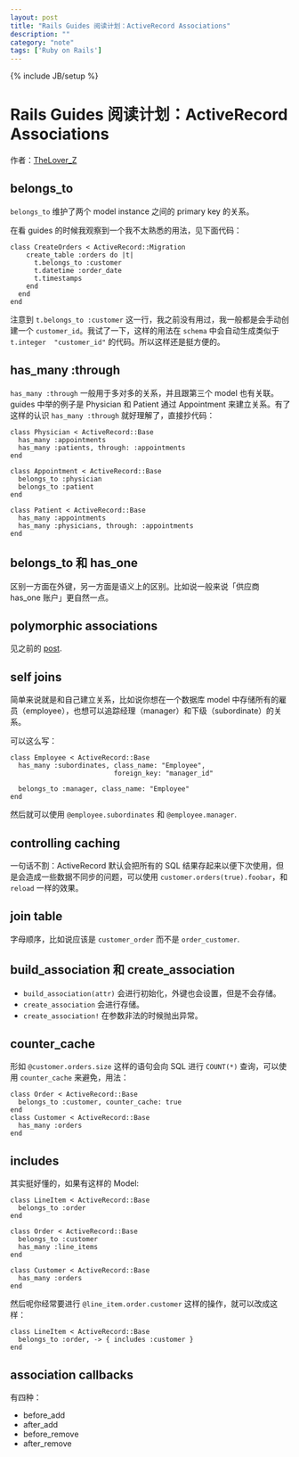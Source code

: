 ```yaml
---
layout: post
title: "Rails Guides 阅读计划：ActiveRecord Associations"
description: ""
category: "note"
tags: ['Ruby on Rails']
---
```

{% include JB/setup %}

# Rails Guides 阅读计划：ActiveRecord Associations

作者：[TheLover_Z](http://theloverz.me)

## belongs_to

`belongs_to` 维护了两个 model instance 之间的 primary key 的关系。

在看 guides 的时候我观察到一个我不太熟悉的用法，见下面代码：

    class CreateOrders < ActiveRecord::Migration
        create_table :orders do |t|
          t.belongs_to :customer
          t.datetime :order_date
          t.timestamps
        end
      end
    end

注意到 `t.belongs_to :customer` 这一行，我之前没有用过，我一般都是会手动创建一个 `customer_id`。我试了一下，这样的用法在 `schema` 中会自动生成类似于 `t.integer  "customer_id"` 的代码。所以这样还是挺方便的。

## has_many :through

`has_many :through` 一般用于多对多的关系，并且跟第三个 model 也有关联。guides 中举的例子是 Physician 和 Patient 通过 Appointment 来建立关系。有了这样的认识 `has_many :through` 就好理解了，直接抄代码：

    class Physician < ActiveRecord::Base
      has_many :appointments
      has_many :patients, through: :appointments
    end
     
    class Appointment < ActiveRecord::Base
      belongs_to :physician
      belongs_to :patient
    end
     
    class Patient < ActiveRecord::Base
      has_many :appointments
      has_many :physicians, through: :appointments
    end

## belongs_to 和 has_one

区别一方面在外键，另一方面是语义上的区别。比如说一般来说「供应商 has_one 账户」更自然一点。

## polymorphic associations

见之前的 [post](/note/2014/04/29/rails-guides-activerecord-basics/).

## self joins

简单来说就是和自己建立关系，比如说你想在一个数据库 model 中存储所有的雇员（employee），也想可以追踪经理（manager）和下级（subordinate）的关系。

可以这么写：

    class Employee < ActiveRecord::Base
      has_many :subordinates, class_name: "Employee",
                              foreign_key: "manager_id"
     
      belongs_to :manager, class_name: "Employee"
    end

然后就可以使用 `@employee.subordinates` 和 `@employee.manager`.

## controlling caching

一句话不割：ActiveRecord 默认会把所有的 SQL 结果存起来以便下次使用，但是会造成一些数据不同步的问题，可以使用 `customer.orders(true).foobar`，和 `reload` 一样的效果。

## join table

字母顺序，比如说应该是 `customer_order` 而不是 `order_customer`.

## build_association 和 create_association

- `build_association(attr)` 会进行初始化，外键也会设置，但是不会存储。
- `create_association` 会进行存储。
- `create_association!` 在参数非法的时候抛出异常。

## counter_cache

形如 `@customer.orders.size` 这样的语句会向 SQL 进行 `COUNT(*)` 查询，可以使用 `counter_cache` 来避免，用法：

    class Order < ActiveRecord::Base
      belongs_to :customer, counter_cache: true
    end
    class Customer < ActiveRecord::Base
      has_many :orders
    end

## includes

其实挺好懂的，如果有这样的 Model: 

    class LineItem < ActiveRecord::Base
      belongs_to :order
    end
     
    class Order < ActiveRecord::Base
      belongs_to :customer
      has_many :line_items
    end
     
    class Customer < ActiveRecord::Base
      has_many :orders
    end

然后呢你经常要进行 `@line_item.order.customer` 这样的操作，就可以改成这样：

    class LineItem < ActiveRecord::Base
      belongs_to :order, -> { includes :customer }
    end

## association callbacks

有四种：

- before_add
- after_add
- before_remove
- after_remove

